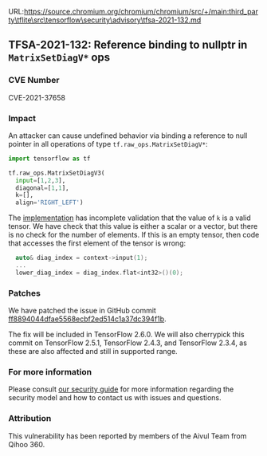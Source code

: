 URL:https://source.chromium.org/chromium/chromium/src/+/main:third_party\tflite\src\tensorflow\security\advisory\tfsa-2021-132.md
## TFSA-2021-132: Reference binding to nullptr in `MatrixSetDiagV*` ops

### CVE Number
CVE-2021-37658

### Impact
An attacker can cause undefined behavior via binding a reference to null pointer
in all operations of type `tf.raw_ops.MatrixSetDiagV*`:

```python
import tensorflow as tf

tf.raw_ops.MatrixSetDiagV3(
  input=[1,2,3],
  diagonal=[1,1],
  k=[],
  align='RIGHT_LEFT')
```

The
[implementation](https://github.com/tensorflow/tensorflow/blob/84d053187cb80d975ef2b9684d4b61981bca0c41/tensorflow/core/kernels/linalg/matrix_diag_op.cc)
has incomplete validation that the value of `k` is a valid tensor. We have check
that this value is either a scalar or a vector, but there is no check for the
number of elements. If this is an empty tensor, then code that accesses the
first element of the tensor is wrong:

```cc
  auto& diag_index = context->input(1);
  ...
  lower_diag_index = diag_index.flat<int32>()(0);
```

### Patches
We have patched the issue in GitHub commit
[ff8894044dfae5568ecbf2ed514c1a37dc394f1b](https://github.com/tensorflow/tensorflow/commit/ff8894044dfae5568ecbf2ed514c1a37dc394f1b).

The fix will be included in TensorFlow 2.6.0. We will also cherrypick this
commit on TensorFlow 2.5.1, TensorFlow 2.4.3, and TensorFlow 2.3.4, as these are
also affected and still in supported range.

### For more information
Please consult [our security
guide](https://github.com/tensorflow/tensorflow/blob/master/SECURITY.md) for
more information regarding the security model and how to contact us with issues
and questions.

### Attribution
This vulnerability has been reported by members of the Aivul Team from Qihoo
360.
